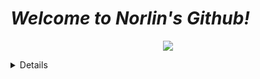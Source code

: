 # _Welcome to Norlin's Github!_
 <p align="center"> 
  <img src="https://profile-counter.glitch.me/ElegantAnkster/count.svg" />
</p>
<details> <!--<details>
<!-- <summary> 🙋‍♀️ <b>My Github Stats</b>: </summary>
<br>
<p align = "center">  
   <a href="https://https://github.com/ElegantAnkster" class="rich-diff-level-one">
    <img src="https://github-readme-stats.vercel.app/api?username=ElegantAnkster&hide_title=true&show_icons=true&icon_color=333&title_color=333&text_color=777&count_private=true&include_all_commits=true"> -->
<!--     <![Minji's Stats](https://github-readme-stats.vercel.app/api?username=minji-o-j&hide_title=true&show_icons=true&icon_color=333&title_color=333&text_color=777&count_private=true&include_all_commits=true)>
  </a> 
</p> 
</details> -->
